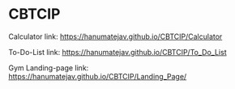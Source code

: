 # CBTCIP

Calculator link: https://hanumatejav.github.io/CBTCIP/Calculator

To-Do-List link: https://hanumatejav.github.io/CBTCIP/To_Do_List

Gym Landing-page link: https://hanumatejav.github.io/CBTCIP/Landing_Page/
